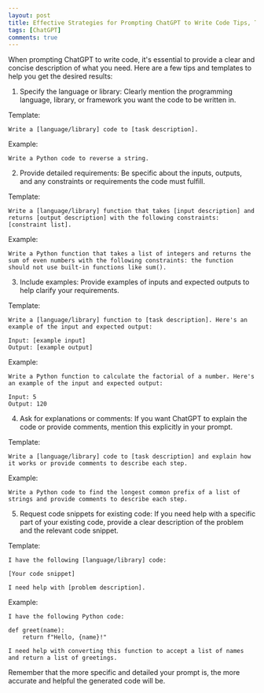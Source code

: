 ```yaml
---
layout: post
title: Effective Strategies for Prompting ChatGPT to Write Code Tips, Templates, and Examples
tags: [ChatGPT]
comments: true
---
```



When prompting ChatGPT to write code, it's essential to provide a clear and concise description of what you need. Here are a few tips and templates to help you get the desired results:

1. Specify the language or library: Clearly mention the programming language, library, or framework you want the code to be written in.

Template:
```
Write a [language/library] code to [task description].
```
Example:
```
Write a Python code to reverse a string.
```

2. Provide detailed requirements: Be specific about the inputs, outputs, and any constraints or requirements the code must fulfill.

Template:
```
Write a [language/library] function that takes [input description] and returns [output description] with the following constraints: [constraint list].
```
Example:
```
Write a Python function that takes a list of integers and returns the sum of even numbers with the following constraints: the function should not use built-in functions like sum().
```

3. Include examples: Provide examples of inputs and expected outputs to help clarify your requirements.

Template:
```
Write a [language/library] function to [task description]. Here's an example of the input and expected output:

Input: [example input]
Output: [example output]
```
Example:
```
Write a Python function to calculate the factorial of a number. Here's an example of the input and expected output:

Input: 5
Output: 120
```

4. Ask for explanations or comments: If you want ChatGPT to explain the code or provide comments, mention this explicitly in your prompt.

Template:
```
Write a [language/library] code to [task description] and explain how it works or provide comments to describe each step.
```
Example:
```
Write a Python code to find the longest common prefix of a list of strings and provide comments to describe each step.
```

5. Request code snippets for existing code: If you need help with a specific part of your existing code, provide a clear description of the problem and the relevant code snippet.

Template:
```
I have the following [language/library] code:

[Your code snippet]

I need help with [problem description].
```
Example:
```
I have the following Python code:

def greet(name):
    return f"Hello, {name}!"

I need help with converting this function to accept a list of names and return a list of greetings.
```

Remember that the more specific and detailed your prompt is, the more accurate and helpful the generated code will be.
